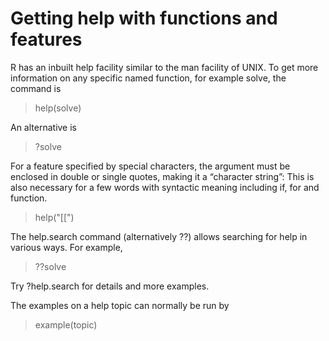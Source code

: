 # Getting help with functions and features

R has an inbuilt help facility similar to the man facility of UNIX. To get more information on any specific named function, for example solve, the command is 

> help(solve)

An alternative is

> ?solve

For a feature specified by special characters, the argument must be enclosed in double or single quotes, making it a “character string”: This is also necessary for a few words with syntactic meaning including if, for and function.

> help("[[")

The help.search command (alternatively ??) allows searching for help in various ways. For example,

> ??solve

Try ?help.search for details and more examples.

The examples on a help topic can normally be run by

> example(topic)
